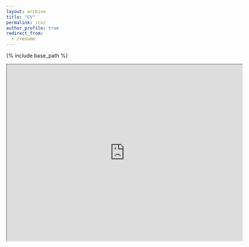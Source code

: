 ```yaml
---
layout: archive
title: "CV"
permalink: /cv/
author_profile: true
redirect_from:
  - /resume
---
```


{% include base_path %}

<iframe src="https://www.dropbox.com/s/raw/fi/j0msyqec399tjmbylrini/Folsz_CV.pdf?rlkey=kh16a1r4ba833so1t2wozjdft" width="640" height="480" allow="autoplay"></iframe>
